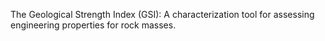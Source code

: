 The Geological Strength Index (GSI): A characterization tool for assessing engineering properties for rock masses.
